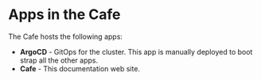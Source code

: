 # Apps in the Cafe

The Cafe hosts the following apps:

* **ArgoCD** - GitOps for the cluster.  This app is manually deployed to boot strap all the other apps.
* **Cafe** - This documentation web site.
